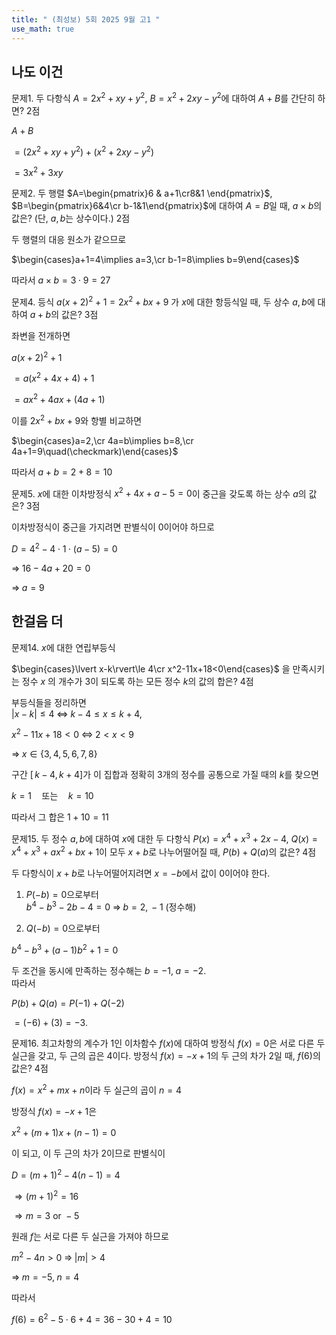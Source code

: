 ```yaml
---
title: " (최성보) 5회 2025 9월 고1 " 
use_math: true
---
```



## 나도 이건

문제1. 두 다항식 $A=2x^2+xy+y^2$, $B=x^2+2xy-y^2$에 대하여 $A+B$를 간단히 하면? 2점

$A+B$

$=(2x^2+xy+y^2)+(x^2+2xy-y^2)$

$=3x^2+3xy$

문제2. 두 행렬 $A=\begin{pmatrix}6 & a+1\cr8&1 \end{pmatrix}$, $B=\begin{pmatrix}6&4\cr b-1&1\end{pmatrix}$에 대하여 $A=B$일 때, $a\times b$의 값은? (단, $a, b$는 상수이다.) 2점

두 행렬의 대응 원소가 같으므로  

$\begin{cases}a+1=4\implies a=3,\cr b-1=8\implies b=9\end{cases}$

따라서 $a\times b=3\cdot9=27$


문제4. 등식 $a(x+2)^2+1=2x^2+bx+9$ 가 $x$에 대한 항등식일 때, 두 상수 $a, b$에 대하여 $a+b$의 값은? 3점

좌변을 전개하면  

$a(x+2)^2+1$

$= a(x^2+4x+4)+1$

$= ax^2+4ax+(4a+1)$

이를 $2x^2+bx+9$와 항별 비교하면  

$\begin{cases}a=2,\cr 4a=b\implies b=8,\cr 4a+1=9\quad(\checkmark)\end{cases}$

따라서 $a+b=2+8=10$

문제5. $x$에 대한 이차방정식 $x^2+4x+a-5=0$이 중근을 갖도록 하는 상수 $a$의 값은? 3점

이차방정식이 중근을 가지려면 판별식이 0이어야 하므로  

$D=4^2-4\cdot1\cdot(a-5)=0$

$\Longrightarrow\;16-4a+20=0$

$\Longrightarrow\;a=9$

## 한걸음 더

문제14. $x$에 대한 연립부등식

$\begin{cases}\lvert x-k\rvert\le 4\cr x^2-11x+18<0\end{cases}$
 을 만족시키는 정수 $x$
의 개수가 $3$이 되도록 하는 모든 정수 $k$의 값의 합은? 4점

부등식들을 정리하면  
$\lvert x-k\rvert\le4\;\Longleftrightarrow\;k-4\le x\le k+4,$

$x^2-11x+18<0\;\Longleftrightarrow\;2<x<9$

$\Longrightarrow\;x\in\lbrace 3,4,5,6,7,8\rbrace$

구간 $[\,k-4,k+4]$가 이 집합과 정확히 3개의 정수를 공통으로 가질 때의 $k$를 찾으면

$k=1\quad\text{또는}\quad k=10$

따라서 그 합은 $1+10=11$

문제15. 두 정수 $a, b$에 대하여 $x$에 대한 두 다항식 $P(x)=x^4+x^3+2x-4$, $Q(x)=x^4+x^3+ax^2+bx+1$이 모두 $x+b$로 나누어떨어질 때, $P(b)+Q(a)$의 값은? 4점

두 다항식이 $x+b$로 나누어떨어지려면 $x=-b$에서 값이 0이어야 한다.  

1) $P(-b)=0$으로부터  
$b^4 - b^3 -2b -4=0\;\Longrightarrow\;b=2,\,-1\ (\text{정수해})$

2) $Q(-b)=0$으로부터  

$b^4 - b^3+(a-1)b^2+1=0$

두 조건을 동시에 만족하는 정수해는 $b=-1,\;a=-2$.  
따라서

$P(b)+Q(a)=P(-1)+Q(-2)$

$=(-6)+(3)=-3.$

문제16. 최고차항의 계수가 $1$인 이차함수 $f(x)$에 대하여 방정식 $f(x)=0$은 서로 다른 두 실근을 갖고, 두 근의 곱은 $4$이다. 방정식 $f(x)=-x+1$의 두 근의 차가 $2$일 때, $f(6)$의 값은? 4점

$\displaystyle f(x)=x^2+mx+n$이라 두 실근의 곱이 $n=4$

방정식 $f(x)=-x+1$은  

$x^2+(m+1)x+(n-1)=0$

이 되고, 이 두 근의 차가 2이므로 판별식이  

$D=(m+1)^2-4(n-1)=4$

$\Longrightarrow (m+1)^2=16$

$\Longrightarrow m=3\text{ or }-5$

원래 $f$는 서로 다른 두 실근을 가져야 하므로  

$m^2-4n>0\;\Longrightarrow\;|m|>4$

$\Longrightarrow\; m=-5,\;n=4$

따라서

$f(6)=6^2-5\cdot6+4=36-30+4=10$

